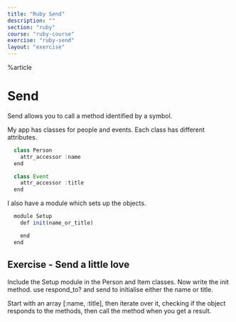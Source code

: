 ```yaml
---
title: "Ruby Send"
description: ""
section: "ruby"
course: "ruby-course"
exercise: "ruby-send"
layout: "exercise"
---
```


%article




# Send

Send allows you to call a method identified by a symbol.

My app has classes for people and events. Each class has different attributes.

```js
  class Person
    attr_accessor :name
  end

  class Event
    attr_accessor :title
  end
```





I also have a module which sets up the objects.

```js
  module Setup
    def init(name_or_title)

    end
  end
```








## Exercise - Send a little love

Include the Setup module in the Person and Item classes. Now write the init method. use respond_to? and send to initialise either the name or title.

Start with an array [:name, :title], then iterate over it, checking if the object responds to the methods, then call the method when you get a result.
